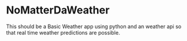 # NoMatterDaWeather
This should be a Basic Weather app using python and an weather api so that real time weather predictions are possible.
